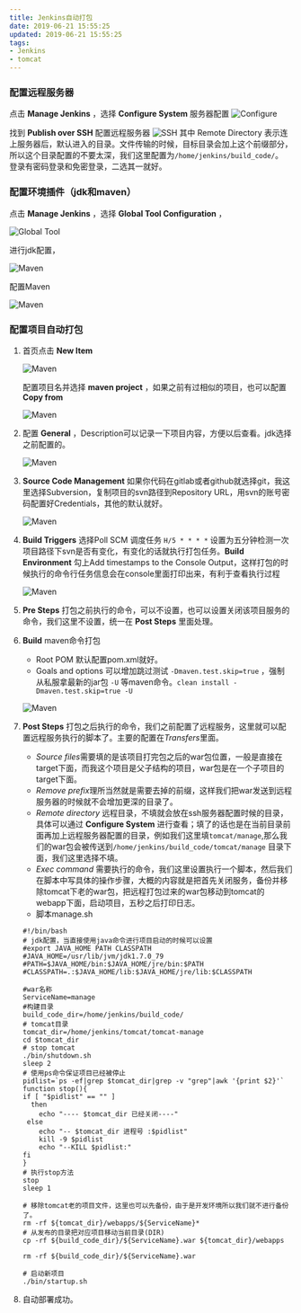 ```yaml
---
title: Jenkins自动打包
date: 2019-06-21 15:55:25
updated: 2019-06-21 15:55:25
tags: 
- Jenkins
- tomcat
---
```


### 配置远程服务器

点击 **Manage Jenkins** ，选择  **Configure System** 服务器配置
![Configure](https://raw.githubusercontent.com/lralin/TheFirst/master/markdown_img/jenkins/Jenkins-1.png)

<!--more-->

找到 **Publish over SSH** 配置远程服务器
![SSH](https://raw.githubusercontent.com/lralin/TheFirst/master/markdown_img/jenkins/Jenkins-2.png)
其中 Remote Directory 表示连上服务器后，默认进入的目录。文件传输的时候，目标目录会加上这个前缀部分，所以这个目录配置的不要太深，我们这里配置为`/home/jenkins/build_code/`。
登录有密码登录和免密登录，二选其一就好。

### 配置环境插件（jdk和maven）

点击 **Manage Jenkins** ，选择 **Global Tool Configuration** ，

![Global Tool](https://raw.githubusercontent.com/lralin/TheFirst/master/markdown_img/jenkins/Jenkins-3.png)

进行jdk配置，

![Maven](https://raw.githubusercontent.com/lralin/TheFirst/master/markdown_img/jenkins/Jenkins-4.png)

配置Maven

![Maven](https://raw.githubusercontent.com/lralin/TheFirst/master/markdown_img/jenkins/Jenkins-5.png)

### 配置项目自动打包

1. 首页点击 **New Item**  

   ![Maven](https://raw.githubusercontent.com/lralin/TheFirst/master/markdown_img/jenkins/Jenkins-12.png)

   配置项目名并选择 **maven project** ，如果之前有过相似的项目，也可以配置 **Copy from**

   ![Maven](https://raw.githubusercontent.com/lralin/TheFirst/master/markdown_img/jenkins/Jenkins-13.png)

2. 配置 **General** ，Description可以记录一下项目内容，方便以后查看。jdk选择之前配置的。

   ![Maven](https://raw.githubusercontent.com/lralin/TheFirst/master/markdown_img/jenkins/Jenkins-6.png)

3. **Source Code Management** 如果你代码在gitlab或者github就选择git，我这里选择Subversion，复制项目的svn路径到Repository URL，用svn的账号密码配置好Credentials，其他的默认就好。

   ![Maven](https://raw.githubusercontent.com/lralin/TheFirst/master/markdown_img/jenkins/Jenkins-7.png)

4. **Build Triggers** 选择Poll SCM 调度任务 `H/5 * * * *` 设置为五分钟检测一次项目路径下svn是否有变化，有变化的话就执行打包任务。**Build Environment** 勾上Add timestamps to the Console Output，这样打包的时候执行的命令行任务信息会在console里面打印出来，有利于查看执行过程

   ![Maven](https://raw.githubusercontent.com/lralin/TheFirst/master/markdown_img/jenkins/Jenkins-14.png)

5. **Pre Steps** 打包之前执行的命令，可以不设置，也可以设置关闭该项目服务的命令，我们这里不设置，统一在 **Post Steps** 里面处理。

6. **Build** maven命令打包

    - Root POM 默认配置pom.xml就好。
    - Goals and options 可以增加跳过测试 `-Dmaven.test.skip=true` ，强制从私服拿最新的jar包 `-U` 等maven命令。`clean install -Dmaven.test.skip=true -U`

    ![Maven](https://raw.githubusercontent.com/lralin/TheFirst/master/markdown_img/jenkins/Jenkins-15.png)

7. **Post Steps** 打包之后执行的命令，我们之前配置了远程服务，这里就可以配置远程服务执行的脚本了。主要的配置在*Transfers*里面。

   - *Source files*需要填的是该项目打完包之后的war包位置，一般是直接在target下面，而我这个项目是父子结构的项目，war包是在一个子项目的target下面。
   - *Remove prefix*理所当然就是需要去掉的前缀，这样我们把war发送到远程服务器的时候就不会增加更深的目录了。
   - *Remote directory* 远程目录，不填就会放在ssh服务器配置时候的目录，具体可以通过 **Configure System** 进行查看；填了的话也是在当前目录前面再加上远程服务器配置的目录，例如我们这里填`tomcat/manage`,那么我们的war包会被传送到`/home/jenkins/build_code/tomcat/manage` 目录下面，我们这里选择不填。
   - *Exec command* 需要执行的命令，我们这里设置执行一个脚本，然后我们在脚本中写具体的操作步骤，大概的内容就是把首先关闭服务，备份并移除tomcat下老的war包，把远程打包过来的war包移动到tomcat的webapp下面，启动项目，五秒之后打印日志。
   - 脚本manage.sh
   ```shell
   #!/bin/bash
   # jdk配置，当直接使用java命令进行项目启动的时候可以设置
   #export JAVA_HOME PATH CLASSPATH
   #JAVA_HOME=/usr/lib/jvm/jdk1.7.0_79
   #PATH=$JAVA_HOME/bin:$JAVA_HOME/jre/bin:$PATH
   #CLASSPATH=.:$JAVA_HOME/lib:$JAVA_HOME/jre/lib:$CLASSPATH

   #war名称
   ServiceName=manage
   #构建目录
   build_code_dir=/home/jenkins/build_code/
   # tomcat目录
   tomcat_dir=/home/jenkins/tomcat/tomcat-manage
   cd $tomcat_dir
   # stop tomcat
   ./bin/shutdown.sh
   sleep 2
   # 使用ps命令保证项目已经被停止
   pidlist=`ps -ef|grep $tomcat_dir|grep -v "grep"|awk '{print $2}'`
   function stop(){
   if [ "$pidlist" == "" ]
     then
       echo "---- $tomcat_dir 已经关闭----"
    else
       echo "-- $tomcat_dir 进程号 :$pidlist"
       kill -9 $pidlist
       echo "--KILL $pidlist:"
   fi
   }
   # 执行stop方法
   stop
   sleep 1

   # 移除tomcat老的项目文件，这里也可以先备份，由于是开发环境所以我们就不进行备份了。
   rm -rf ${tomcat_dir}/webapps/${ServiceName}*
   # 从发布的目录把对应项目移动当前目录(DIR)
   cp -rf ${build_code_dir}/${ServiceName}.war ${tomcat_dir}/webapps

   rm -rf ${build_code_dir}/${ServiceName}.war

   # 启动新项目
   ./bin/startup.sh
   ```

8. 自动部署成功。